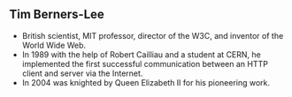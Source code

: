 Tim Berners-Lee
---------------

* British scientist, MIT professor, director of the W3C, and inventor of the World Wide Web.
* In 1989 with the help of Robert Cailliau and a student at CERN, he implemented the first successful communication between an HTTP client and server via the Internet.
* In 2004 was knighted by Queen Elizabeth II for his pioneering work.
